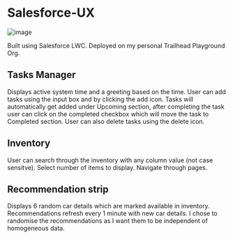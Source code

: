 # Salesforce-UX

![image](https://user-images.githubusercontent.com/52851106/119690818-a68b7b80-be67-11eb-9acc-d88eac30ae2c.png)

Built using Salesforce LWC.
Deployed on my personal Trailhead Playground Org.

## Tasks Manager

Displays active system time and a greeting based on the time.
User can add tasks using the input box and by clicking the add icon.
Tasks will automatically get added under Upcoming section, after completing the task user can click on the completed checkbox which will move the task to Completed section.
User can also delete tasks using the delete icon.

## Inventory

User can search through the inventory with any column value (not case sensitve).
Select number of items to display.
Navigate through pages.

## Recommendation strip

Displays 6 random car details which are marked available in inventory.
Recommendations refresh every 1 minute with new car details.
I chose to randomise the recommendations as I want them to be independent of homogeneous data.



